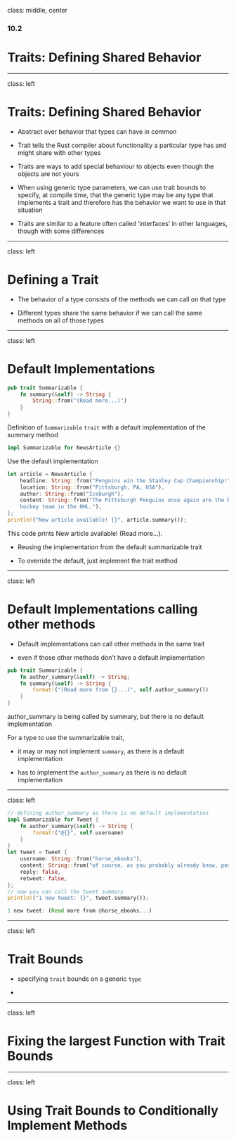 class: middle, center

### 10.2

# Traits: Defining Shared Behavior

---

class: left

# Traits: Defining Shared Behavior

* Abstract over behavior that types can have in common

* Trait tells the Rust compiler about functionality a particular type has and
  might share with other types

* Traits are ways to add special behaviour to objects even though the objects
  are not yours

* When using generic type parameters, we can use trait bounds to specify, at compile time, that the generic type may be any type that implements a trait and therefore has the behavior we want to use in that situation

* Traits are similar to a feature often called ‘interfaces’ in other languages, though with some differences

---

class: left

# Defining a Trait

* The behavior of a type consists of the methods we can call on that type

* Different types share the same behavior if we can call the same methods on all of those types

---

class: left

# Default Implementations

```rust
pub trait Summarizable {
    fn summary(&self) -> String {
        String::from("(Read more...)")
    }
}
```

Definition of `Summarizable` `trait` with a default implementation of the summary method

```rust
impl Summarizable for NewsArticle {}
```

Use the default implementation

```rust
let article = NewsArticle {
    headline: String::from("Penguins win the Stanley Cup Championship!"),
    location: String::from("Pittsburgh, PA, USA"),
    author: String::from("Iceburgh"),
    content: String::from("The Pittsburgh Penguins once again are the best
    hockey team in the NHL."),
};
println!("New article available! {}", article.summary());
```

This code prints New article available! (Read more...).

* Reusing the implementation from the default summarizable trait

* To override the default, just implement the trait method

---

class: left

# Default Implementations calling other methods

* Default implementations can call other methods in the same trait

* even if those other methods don’t have a default implementation

```rust
pub trait Summarizable {
    fn author_summary(&self) -> String;
    fn summary(&self) -> String {
        format!("(Read more from {}...)", self.author_summary())
    }
}
```

author_summary is being called by summary, but there is no default implementation

For a type to use the summarizable trait,

* it may or may not implement `summary`, as there is a default implementation

* has to implement the `author_summary` as there is no default implementation

---

class: left

```rust
// defining author_summary as there is no default implementation
impl Summarizable for Tweet {
    fn author_summary(&self) -> String {
        format!("@{}", self.username)
    }
}
let tweet = Tweet {
    username: String::from("horse_ebooks"),
    content: String::from("of course, as you probably already know, people"),
    reply: false,
    retweet: false,
};
// now you can call the tweet summary
println!("1 new tweet: {}", tweet.summary());
```

```rust
1 new tweet: (Read more from @horse_ebooks...)
```

---

class: left

# Trait Bounds

* specifying `trait` bounds on a generic `type`

* 

---

class: left

# Fixing the largest Function with Trait Bounds

---

class: left

# Using Trait Bounds to Conditionally Implement Methods

